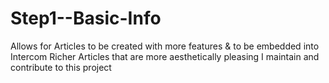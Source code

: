 # Step1--Basic-Info
Allows for Articles to be created with more features & to be embedded into Intercom
Richer Articles that are more aesthetically pleasing 
I maintain and contribute to this project
